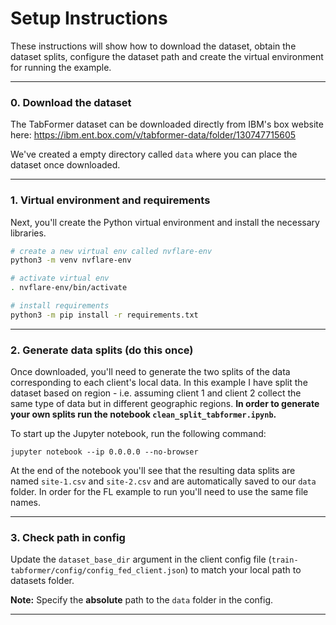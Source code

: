 # Setup Instructions

These instructions will show how to download the dataset, obtain the dataset splits, configure the dataset path and create the virtual environment for running the example.

---

### 0. Download the dataset
The TabFormer dataset can be downloaded directly from IBM's box website here: https://ibm.ent.box.com/v/tabformer-data/folder/130747715605

We've created a empty directory called `data` where you can place the dataset once downloaded.

---

### 1. Virtual environment and requirements
Next, you'll create the Python virtual environment and install the necessary libraries.

```bash
# create a new virtual env called nvflare-env
python3 -m venv nvflare-env

# activate virtual env
. nvflare-env/bin/activate

# install requirements
python3 -m pip install -r requirements.txt 
```

---

### 2. Generate data splits (do this once)
Once downloaded, you'll need to generate the two splits of the data corresponding to each client's local data. 
In this example I have split the dataset based on region - i.e. assuming client 1 and client 2 collect the same type of data but in different geographic regions. **In order to generate your own splits run the notebook `clean_split_tabformer.ipynb`.**

To start up the Jupyter notebook, run the following command:
```
jupyter notebook --ip 0.0.0.0 --no-browser
```

At the end of the notebook you'll see that the resulting data splits are named `site-1.csv` and `site-2.csv` and are automatically saved to our `data` folder. In order for the FL example to run you'll need to use the same file names.

---

### 3. Check path in config
Update the `dataset_base_dir` argument in the client config file (`train-tabformer/config/config_fed_client.json`) to match your local path to datasets folder. 

**Note:** Specify the **absolute** path to the `data` folder in the config.

---
